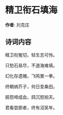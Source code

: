 # 精卫衔石填海

**作者**: 刘克庄

## 诗词内容

精卫衔冤切，轻生志可怜。

只愁石易尽，不道海难填。

幻化存遗魄，飞鸣累一拳。

终朝纳芥子，何日变桑田。

鹃怨啼成血，鸱沉怒拍天。

君看尝胆者，终有沼吴年。

